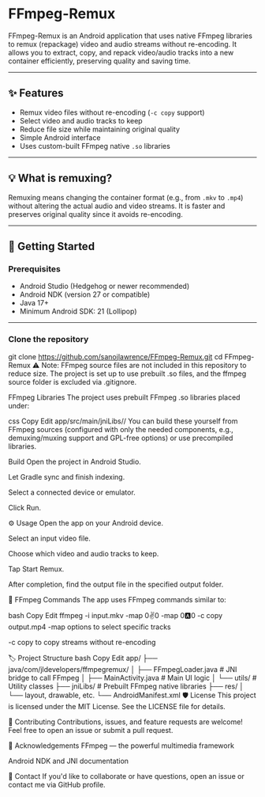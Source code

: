 # FFmpeg-Remux

FFmpeg-Remux is an Android application that uses native FFmpeg libraries to remux (repackage) video and audio streams without re-encoding. It allows you to extract, copy, and repack video/audio tracks into a new container efficiently, preserving quality and saving time.

---

## ✨ Features

- Remux video files without re-encoding (`-c copy` support)
- Select video and audio tracks to keep
- Reduce file size while maintaining original quality
- Simple Android interface
- Uses custom-built FFmpeg native `.so` libraries

---

## 💡 What is remuxing?

Remuxing means changing the container format (e.g., from `.mkv` to `.mp4`) without altering the actual audio and video streams. It is faster and preserves original quality since it avoids re-encoding.

---

## 🚀 Getting Started

### Prerequisites

- Android Studio (Hedgehog or newer recommended)
- Android NDK (version 27 or compatible)
- Java 17+
- Minimum Android SDK: 21 (Lollipop)

---

### Clone the repository

git clone https://github.com/sanojlawrence/FFmpeg-Remux.git
cd FFmpeg-Remux
⚠️ Note: FFmpeg source files are not included in this repository to reduce size. The project is set up to use prebuilt .so files, and the ffmpeg source folder is excluded via .gitignore.

FFmpeg Libraries
The project uses prebuilt FFmpeg .so libraries placed under:

css
Copy
Edit
app/src/main/jniLibs/<ABI>/
You can build these yourself from FFmpeg sources (configured with only the needed components, e.g., demuxing/muxing support and GPL-free options) or use precompiled libraries.

Build
Open the project in Android Studio.

Let Gradle sync and finish indexing.

Select a connected device or emulator.

Click Run.

⚙️ Usage
Open the app on your Android device.

Select an input video file.

Choose which video and audio tracks to keep.

Tap Start Remux.

After completion, find the output file in the specified output folder.

💬 FFmpeg Commands
The app uses FFmpeg commands similar to:

bash
Copy
Edit
ffmpeg -i input.mkv -map 0:v:0 -map 0:a:0 -c copy output.mp4
-map options to select specific tracks

-c copy to copy streams without re-encoding

🏷️ Project Structure
bash
Copy
Edit
app/
├── java/com/jldevelopers/ffmpegremux/
│   ├── FFmpegLoader.java       # JNI bridge to call FFmpeg
│   ├── MainActivity.java       # Main UI logic
│   └── utils/                  # Utility classes
├── jniLibs/                    # Prebuilt FFmpeg native libraries
├── res/
│   └── layout, drawable, etc.
└── AndroidManifest.xml
🛡️ License
This project is licensed under the MIT License. See the LICENSE file for details.

💙 Contributing
Contributions, issues, and feature requests are welcome!
Feel free to open an issue or submit a pull request.

🙏 Acknowledgements
FFmpeg — the powerful multimedia framework

Android NDK and JNI documentation

📧 Contact
If you'd like to collaborate or have questions, open an issue or contact me via GitHub profile.
